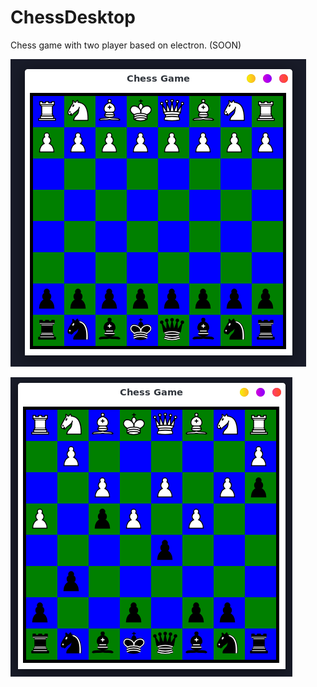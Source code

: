 # ChessDesktop

Chess game with two player based on electron. (SOON)

![ScreenShot](screenshot1.png)

![ScreenShot](screenshot2.png)

